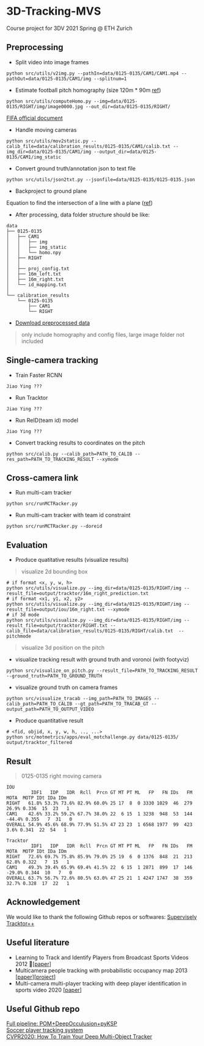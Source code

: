 # 3D-Tracking-MVS
Course project for 3DV 2021 Spring @ ETH Zurich

## Preprocessing 
- Split video into image frames
```
python src/utils/v2img.py --pathIn=data/0125-0135/CAM1/CAM1.mp4 --pathOut=data/0125-0135/CAM1/img --splitnum=1
```
- Estimate football pitch homography (size 120m * 90m [ref](https://www.quora.com/What-are-the-official-dimensions-of-a-soccer-field-in-the-FIFA-World-Cup))
```
python src/utils/computeHomo.py --img=data/0125-0135/RIGHT/img/image0000.jpg --out_dir=data/0125-0135/RIGHT/
```
[FIFA official document](https://img.fifa.com/image/upload/datdz0pms85gbnqy4j3k.pdf)
- Handle moving cameras
```
python src/utils/mov2static.py --calib_file=data/calibration_results/0125-0135/CAM1/calib.txt --img_dir=data/0125-0135/CAM1/img --output_dir=data/0125-0135/CAM1/img_static
```
- Convert ground truth/annotation json to text file
```
python src/utils/json2txt.py --jsonfile=data/0125-0135/0125-0135.json
```
- Backproject to ground plane

Equation to find the intersection of a line with a plane ([ref](https://math.stackexchange.com/questions/2041296/algorithm-for-line-in-plane-intersection-in-3d))
- After processing, data folder structure should be like:
```
data
├── 0125-0135
│   ├── CAM1
│   │   ├── img
│   │   ├── img_static
│   │   └── homo.npy
│   ├── RIGHT
│   │   
│   ├── proj_config.txt
│   ├── 16m_left.txt
│   ├── 16m_right.txt
│   └── id_mapping.txt
│       
└── calibration_results
    └── 0125-0135
        ├── CAM1
        └── RIGHT
```
- [Download preprocessed data](https://polybox.ethz.ch/index.php/s/CvcT5pxOY90bpIF)
> only include homography and config files, large image folder not included

## Single-camera tracking
- Train Faster RCNN
```
Jiao Ying ???
```
- Run Tracktor
```
Jiao Ying ???
```
- Run ReID(team id) model
```
Jiao Ying ???
```
- Convert tracking results to coordinates on the pitch
```
python src/calib.py --calib_path=PATH_TO_CALIB --res_path=PATH_TO_TRACKING_RESULT --xymode
```
## Cross-camera link

- Run multi-cam tracker
```
python src/runMCTRacker.py 
```

- Run multi-cam tracker with team id constraint
```
python src/runMCTRacker.py --doreid
```

## Evaluation

- Produce quatitative results (visualize results)
> visualize 2d bounding box

```
# if format <x, y, w, h>
python src/utils/visualize.py --img_dir=data/0125-0135/RIGHT/img --result_file=output/tracktor/16m_right_prediction.txt 
# if format <x1, y1, x2, y2>
python src/utils/visualize.py --img_dir=data/0125-0135/RIGHT/img --result_file=output/iou/16m_right.txt --xymode
# if 3d mode
python src/utils/visualize.py --img_dir=data/0125-0135/RIGHT/img --result_file=output/tracktor/RIGHT.txt --calib_file=data/calibration_results/0125-0135/RIGHT/calib.txt  --pitchmode
```
> visualize 3d position on the pitch
- visualize tracking result with ground truth and voronoi (with footyviz)
```
python src/visualize_on_pitch.py --result_file=PATH_TO_TRACKING_RESULT --ground_truth=PATH_TO_GROUND_TRUTH
```
- visualize ground truth on camera frames
```
python src/visualize_tracab --img_path=PATH_TO_IMAGES --calib_path=PATH_TO_CALIB --gt_path=PATH_TO_TRACAB_GT --output_path=PATH_TO_OUTPUT_VIDEO
```
- Produce quantitative result

```
# <fid, objid, x, y, w, h, .., ...>
python src/motmetrics/apps/eval_motchallenge.py data/0125-0135/ output/tracktor_filtered

```

## Result

> 0125-0135 right moving camera
```
IOU
         IDF1   IDP   IDR  Rcll  Prcn GT MT PT ML   FP   FN IDs   FM   MOTA  MOTP IDt IDa IDm
RIGHT   61.8% 53.3% 73.6% 82.9% 60.0% 25 17  8  0 3330 1029  46  279  26.9% 0.336  15  23   1
CAM1    42.6% 33.2% 59.2% 67.7% 38.0% 22  6 15  1 3238  948  53  144 -44.4% 0.355   7  31   0
OVERALL 54.9% 45.6% 68.9% 77.9% 51.5% 47 23 23  1 6568 1977  99  423   3.6% 0.341  22  54   1

Tracktor
         IDF1   IDP   IDR  Rcll  Prcn GT MT PT ML   FP   FN IDs   FM   MOTA  MOTP IDt IDa IDm
RIGHT   72.6% 69.7% 75.8% 85.9% 79.0% 25 19  6  0 1376  848  21  213  62.8% 0.322   7  15   1
CAM1    49.3% 39.4% 65.9% 69.4% 41.5% 22  6 15  1 2871  899  17  146 -29.0% 0.344  10   7   0
OVERALL 63.7% 56.7% 72.6% 80.5% 63.0% 47 25 21  1 4247 1747  38  359  32.7% 0.328  17  22   1
```

## Acknowledgement
We would like to thank the following Github repos or softwares:
[Supervisely]()
[Tracktor++]()



## Useful literature

- Learning to Track and Identify Players from Broadcast Sports Videos 2012 :rainbow:[[paper](https://www.cs.ubc.ca/~murphyk/Papers/weilwun-pami12.pdf)]
- Multicamera people tracking with probabilistic occupancy map 2013 [[paper](https://infoscience.epfl.ch/record/145991)][[project](https://www.epfl.ch/labs/cvlab/research/research-surv/research-body-surv-index-php/)]
- Multi-camera multi-player tracking with deep player identification in sports video 2020 [[paper](https://www.sciencedirect.com/science/article/abs/pii/S0031320320300650)]

## Useful Github repo
[Full pipeline: POM+DeepOcculusion+pyKSP](https://www.epfl.ch/labs/cvlab/research/research-surv/research-body-surv-index-php/) <br/>
[Soccer player tracking system](https://github.com/AndresGalaviz/Football-Player-Tracking) <br/>
[CVPR2020: How To Train Your Deep Multi-Object Tracker](https://github.com/yihongXU/deepMOT)
